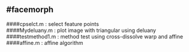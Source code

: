 #facemorph
-------------------
####cpselct.m : select feature points<br>
####Mydeluany.m : plot image with triangular using deluany
####testmethod1.m : method test using cross-dissolve warp and affine
####affine.m : affine algorithm 
